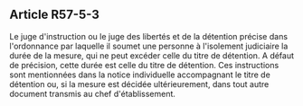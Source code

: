 Article R57-5-3
----
Le juge d'instruction ou le juge des libertés et de la détention précise dans
l'ordonnance par laquelle il soumet une personne à l'isolement judiciaire la
durée de la mesure, qui ne peut excéder celle du titre de détention. A défaut de
précision, cette durée est celle du titre de détention. Ces instructions sont
mentionnées dans la notice individuelle accompagnant le titre de détention ou,
si la mesure est décidée ultérieurement, dans tout autre document transmis au
chef d'établissement.
